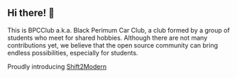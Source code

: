 ## Hi there! 👏
This is BPCClub a.k.a. Black Perimum Car Club, a club formed by a group of students who meet for shared hobbies.
Although there are not many contributions yet, we believe that the open source community can bring endless possibilities, especially for students.


Proudly introducing [Shift2Modern](https://shift2modern.dev/)
